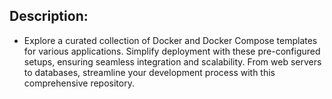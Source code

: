 ## Description:

* Explore a curated collection of Docker and Docker Compose templates for various applications. Simplify deployment with these pre-configured setups, ensuring seamless integration and scalability. From web servers to databases, streamline your development process with this comprehensive repository.
